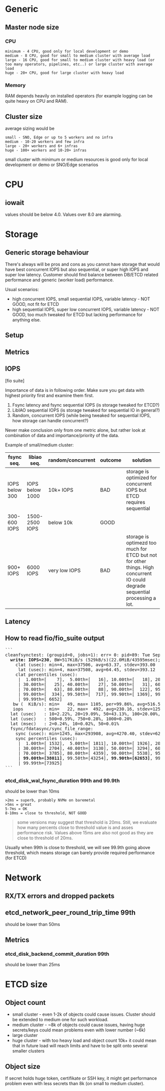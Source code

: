 # Generic

## Master node size

### CPU

```
minimum - 4 CPU, good only for local development or demo
medium - 8 CPU, good for small to medium cluster with average load
large - 16 CPU, good for small to medium cluster with heavy load (or too many operators, pipelines, etc..) or large cluster with average load
huge - 20+ CPU, good for large cluster with heavy load
```

### Memory

RAM depends heavily on installed operators (for example logging can be quite heavy on CPU and RAM).


## Cluster size

average sizing would be

```
small - SNO, Edge or up to 5 workers and no infra
medium - 10-20 workers and few infra
large - 20+ workers and 6+ infras
huge - 100+ workers and 10-20+ infras
```

small cluster with minimum or medium resources is good only for local development or demo or SNO/Edge scenarios



# CPU

## iowait 

values should be below 4.0. Values over 8.0 are alarming.


# Storage


## Generic storage behaviour

There's always will be pros and cons as you cannot have storage that would have best concurrent IOPS but also sequential, or super high IOPS and super low latency. Customer should find balance between DB/ETCD related performance and generic (worker load) performance.

Usual scenarios:

* high concurrent IOPS, small sequential IOPS, variable latency - NOT GOOD, not fit for ETCD
* high sequential IOPS, super low concurrent IOPS, variable latency - NOT GOOD, too much tweaked for ETCD but lacking performance for anything else.

## Setup


## Metrics


## IOPS

[fio suite]

Importance of data is in following order. Make sure you get data with highest priority first and examine them first. 

1. Fsync latency and fsync sequential IOPS (is storage tweaked for ETCD?)
2. LibIAO sequential IOPS  (is storage tweaked for sequential IO in general?)
3. Random, concurrent IOPS  (while being tweaked for sequential IOPS, how storage can handle concurrent?)

Never make conclusion only from one metric alone, but rather look at combination of data and importance/priority of the data.

Example of small/medium cluster:

| fsync seq.     | libiao seq.     | random/concurrent    | outcome | solution                                                                                                                      |
|----------------|-----------------|---------------|---------|-------------------------------------------------------------------------------------------------------------------------------|
| IOPS below 300 | IOPS below 1000 | 10k+ IOPS     | BAD     | storage is optimized for concurrent IOPS but ETCD requires sequential                                                         |
| 300-600 IOPS   | 1500-2500 IOPS  | below 10k     | GOOD    |                                                                                                                               |
| 900+ IOPS      | 6000 IOPS       | very low IOPS | BAD     | storage is optimezd too much for ETCD but not for other things. High concurrent IO could degrade sequential processing a lot. |


## Latency

## How to read fio/fio_suite output

<pre>
```
cleanfsynctest: (groupid=0, jobs=1): err= 0: pid=89: Tue Sep 27 16:39:22 2022
  <b>write: IOPS=230</b>, BW=517KiB/s (529kB/s)(22.0MiB/43595msec); 0 zone resets           <i><--- fsync sequential IOPS</i>
    clat (usec): min=4, max=37506, avg=63.37, stdev=393.00
     lat (usec): min=4, max=37508, avg=64.45, stdev=393.12
    clat percentiles (usec):
     |  1.00th=[    7],  5.00th=[   16], 10.00th=[   18], 20.00th=[   20],
     | 30.00th=[   25], 40.00th=[   27], 50.00th=[   31], 60.00th=[   42],
     | 70.00th=[   63], 80.00th=[   88], 90.00th=[  122], 95.00th=[  143],
     | 99.00th=[  334], 99.50th=[  717], 99.90th=[ 1369], 99.95th=[ 1516],
     | 99.99th=[ 6652]
   bw (  KiB/s): min=   49, max= 1105, per=99.86%, avg=516.54, stdev=283.00, samples=87
   iops        : min=   22, max=  492, avg=230.16, stdev=125.97, samples=87
  lat (usec)   : 10=2.22%, 20=19.09%, 50=43.13%, 100=20.00%, 250=14.21%
  lat (usec)   : 500=0.59%, 750=0.28%, 1000=0.20%
  lat (msec)   : 2=0.24%, 10=0.02%, 50=0.01%
  fsync/fdatasync/sync_file_range:
    sync (usec): min=1245, max=293908, avg=4270.40, stdev=6256.20
    sync percentiles (usec):
     |  1.00th=[ 1532],  5.00th=[ 1811], 10.00th=[ 1926], 20.00th=[ 2180],
     | 30.00th=[ 2704], 40.00th=[ 3130], 50.00th=[ 3294], 60.00th=[ 3490],
     | 70.00th=[ 3785], 80.00th=[ 4359], 90.00th=[ 5538], 95.00th=[ 6456],
     | <b>99.00th=[38011]</b>, 99.50th=[43254], <b>99.90th=[62653]</b>, 99.95th=[65799],     <i><--- 99.0th and 99.9th percentile that should be below 10k</i>
     | 99.99th=[73925]
```
</pre>

### etcd_disk_wal_fsync_duration 99th and 99.9th

should be lower than 10ms

```
>2ms = superb, probably NVMe on baremetal
>5ms = great
5-7ms = OK
8-10ms = close to threshold, NOT GOOD
```

> some versions may suggest that threshold is 20ms. Still, we evaluate how many percents close to threshold value is and asses performance risk. Values above 15ms are also not good as they are close to threshold of 20ms.

Usually when 99th is close to threshold, we will see 99.9th going above threshold, which means storage can barely provide required performance (for ETCD)



# Network

## RX/TX errors and dropped packets



## etcd_network_peer_round_trip_time 99th 

should be lower than 50ms




## Metrics



### etcd_disk_backend_commit_duration 99th

should be lower than 25ms





# ETCD size

## Object count

* small cluster - even 1-2k of objects could cause issues. Cluster should be extended to medium one for such workload.
* medium cluster - ~8k of objects could cause issues, having huge secrets/keys could mean problems even with lower number (~6k)
* large cluster
* huge cluster - with too heavy load and object count 10k+ it could mean that in future load will reach limits and have to be split onto several smaller clusters


## Object size

If secret holds huge token, certifikate or SSH key, it might get performance problem even with less secrets than 8k (on small to medium cluster).
